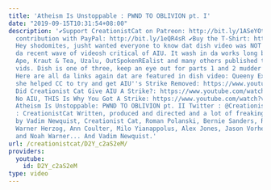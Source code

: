 ```yaml
---
title: 'Atheism Is Unstoppable : PWND TO OBLIVION pt. I'
date: "2019-09-15T10:31:54+08:00"
description: '✔Support CreationistCat on Patreon: http://bit.ly/1ASeYOt ✔One-time
  contribution with PayPal: http://bit.ly/1eQR4sR ✔Buy the T-Shirt: http://CreationistCatTees.com
  Hey shodomites, jusht wanted everyone to know dat dish video was NOT provoked by
  da recent wave of videosh critical of AIU. It wash in da works long before Naked
  Ape, Kraut & Tea, Uzalu, OutSpokenREalist and many others published their recent
  vids. Dish is one of three, keep an eye out for parts 1 and 2 mudder fuggers!!!
  Here are all da links again dat are featured in dish video: Queeny Explains that
  she helped CC to try and get AIU''s Strike Removed: https://www.youtube.com/watch?v=YWSi_gdu84o&feature=youtu.be
  Did Creationist Cat Give AIU A Strike?: https://www.youtube.com/watch?v=w8aZaGwJ-lA
  No AIU, THIS Is Why You Got A Strike: https://www.youtube.com/watch?v=mOUhAfPRTyg
  Atheism Is Unstoppable: PWND TO OBLIVION pt. II Twitter : @CreationistCat Facebook
  : CreationistCat Written, produced and directed and a lot of freaking other things
  by Vadim Newquist, Creationist Cat, Roman Polanski, Bernie Sanders, Randy Rhodes,
  Warner Herzog, Ann Coulter, Milo Yianappolus, Alex Jones, Jason Vorhees, your momma
  and Noah Warner... And Vadim Newquist.'
url: /creationistcat/D2Y_c2aS2eM/
providers:
  youtube:
    id: D2Y_c2aS2eM
type: video
---
```

